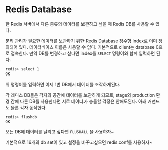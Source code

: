 Redis Database
============================

한 Redis 서버에서 다른 종류의 데이터를 보관하고 싶을 때 Redis DB를 사용할 수 있다.

분리 관리가 필요한 데이터를 보관하기 위한 Redis Database 정수형 Index로 이미 정의되어 있다. 데이터베이스 이름은 사용할 수 없다. 기본적으로 client는 database 0으로 접속한다. 만약 DB를 변경하고 싶다면 index를 `SELECT` 명령어와 함께 입력하면 된다.

```bash
redis> select 1
OK
```

위 명령어를 입력하면 이제 1번 DB에서 데이터를 조작하게된다.

각 레디스 DB들은 각자의 공간에 데이터를 보관하게 되므로, stage와 production 환경 간에 다른 DB를 사용한다면 서로 데이터가 충돌할 걱정은 안해도된다. 아래 커맨드도 물론 각자 동작한다.

```bash
redis> flushdb
OK
```

모든 DB에 데이터를 날리고 싶다면 `FLUSHALL` 을 사용하자~

기본적으로 16개의 db set이 있고 설정을 바꾸고싶으면 redis.conf를 사용하자~
